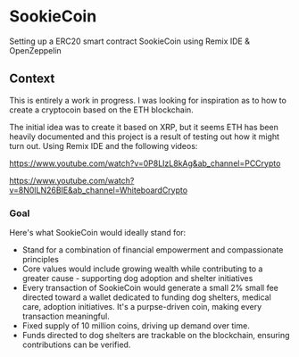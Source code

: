 # SookieCoin

Setting up a ERC20 smart contract SookieCoin using Remix IDE &amp; OpenZeppelin

## Context

This is entirely a work in progress. I was looking for inspiration as to how to create a cryptocoin based on the ETH blockchain. 

The initial idea was to create it based on XRP, but it seems ETH has been heavily documented and this project is a result of testing out how it might turn out. Using Remix IDE and the following videos:

https://www.youtube.com/watch?v=0P8LIzL8kAg&ab_channel=PCCrypto

https://www.youtube.com/watch?v=8N0lLN26BIE&ab_channel=WhiteboardCrypto

### Goal

Here's what SookieCoin would ideally stand for:

- Stand for a combination of financial empowerment and compassionate principles
- Core values would include growing wealth while contributing to a greater cause - supporting dog adoption and shelter initiatives
- Every transaction of SookieCoin would generate a small 2% small fee directed toward a wallet dedicated to funding dog shelters, medical care, adoption initiatives. It's a purpse-driven coin, making every transaction meaningful.
- Fixed supply of 10 million coins, driving up demand over time.
- Funds directed to dog shelters are trackable on the blockchain, ensuring contributions can be verified.
